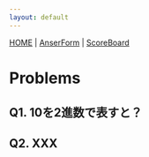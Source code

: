 ```yaml
---
layout: default
---
```


[HOME](index) \| [AnserForm](https://forms.gle/dgywLn5rUfo66TZCA) \| [ScoreBoard](https://docs.google.com/spreadsheets/d/1h9N7AnMDEsDC3aBMOM_R-K8F8Scm_ecd3kgiAvLWh-8/edit?usp=sharing)

# Problems

## Q1. 10を2進数で表すと？

## Q2. XXX
